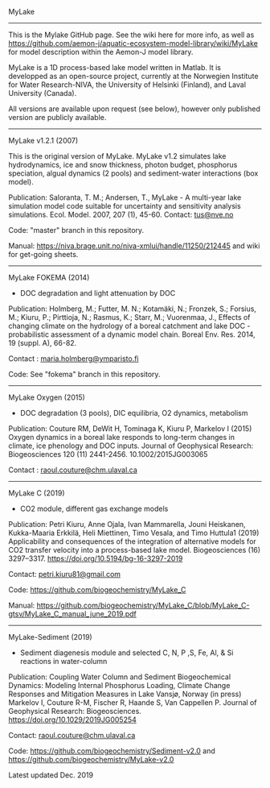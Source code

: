 MyLake
***
This is the Mylake GitHub page. See the wiki here for more info, as well as https://github.com/aemon-j/aquatic-ecosystem-model-library/wiki/MyLake for model description within the Aemon-J model library. 

MyLake is a 1D process-based lake model written in Matlab. It is developped as an open-source project, currently at the Norwegien Institute for Water Research-NIVA, the University of Helsinki (Finland), and Laval University (Canada). 

All versions are available upon request (see below), however only published version are publicly available. 

***
MyLake v1.2.1 (2007)

This is the original version of MyLake. MyLake v1.2 simulates lake hydrodynamics, ice and snow thickness, photon budget, phosphorus speciation, algual dynamics (2 pools) and sediment-water interactions (box model). 

Publication: Saloranta, T. M.; Andersen, T., MyLake - A multi-year lake simulation model code suitable for uncertainty and sensitivity analysis simulations. Ecol. Model. 2007, 207 (1), 45-60. Contact: tus@nve.no

Code: "master" branch in this repository. 

Manual: https://niva.brage.unit.no/niva-xmlui/handle/11250/212445 and wiki for get-going sheets. 

***
MyLake FOKEMA (2014)

+ DOC degradation and light attenuation by DOC

Publication: Holmberg, M.; Futter, M. N.; Kotamäki, N.; Fronzek, S.; Forsius, M.; Kiuru, P.; Pirttioja, N.; Rasmus, K.; Starr, M.; Vuorenmaa, J., Effects of changing climate on the hydrology of a boreal catchment and lake DOC - probabilistic assessment of a dynamic model chain. Boreal Env. Res. 2014, 19 (suppl. A), 66-82. 

Contact : maria.holmberg@ymparisto.fi

Code: See "fokema" branch in this repository. 

****
MyLake Oxygen (2015)

+ DOC degradation (3 pools), DIC equilibria, O2 dynamics, metabolism 

Publication:  Couture RM, DeWit H, Tominaga K, Kiuru P, Markelov I (2015) Oxygen dynamics in a boreal lake responds to long-term changes in climate, ice phenology and DOC inputs. Journal of Geophysical Research: Biogeosciences 120 (11) 2441-2456.  10.1002/2015JG003065

Contact : raoul.couture@chm.ulaval.ca

*** 
MyLake C (2019) 

+ CO2 module, different gas exchange models 

Publication: Petri Kiuru, Anne Ojala, Ivan Mammarella, Jouni Heiskanen, Kukka-Maaria Erkkilä, Heli Miettinen, Timo Vesala, and Timo Huttula1 (2019) Applicability and consequences of the integration of alternative models for CO2 transfer velocity into a process-based lake model. Biogeosciences (16) 3297–3317. https://doi.org/10.5194/bg-16-3297-2019

Contact: petri.kiuru81@gmail.com

Code: https://github.com/biogeochemistry/MyLake_C

Manual: https://github.com/biogeochemistry/MyLake_C/blob/MyLake_C-gtsv/MyLake_C_manual_june_2019.pdf

***
MyLake-Sediment (2019)

+ Sediment diagenesis module and selected C, N, P ,S, Fe, Al, & Si reactions in water-column

Publication: Coupling Water Column and Sediment Biogeochemical Dynamics: Modeling Internal Phosphorus Loading, Climate Change Responses and Mitigation Measures in Lake Vansjø, Norway (in press) Markelov I, Couture R-M,  Fischer R, Haande S, Van Cappellen P. Journal of Geophysical Research: Biogeosciences. https://doi.org/10.1029/2019JG005254

Contact: raoul.couture@chm.ulaval.ca

Code: https://github.com/biogeochemistry/Sediment-v2.0 and https://github.com/biogeochemistry/MyLake-v2.0

Latest updated Dec. 2019

